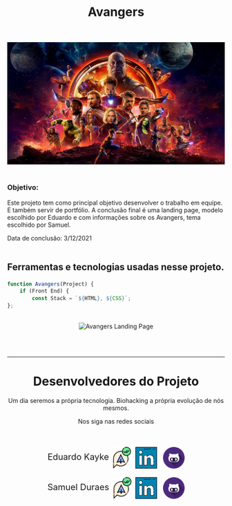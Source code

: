<div>
    <h1 align='center'> Avangers </h1>
    <br><br>
    <img src="img/avangersreadme.jpg" alt="Avangers" width="800"></img>
    <br><br>
    <h3>Objetivo:</h3>
    <p>Este projeto tem como principal objetivo desenvolver o trabalho em equipe. E também servir de portfólio. A conclusão final é uma landing page, modelo escolhido por Eduardo e com informações sobre os Avangers, tema escolhido por Samuel.</p>
</div>

Data de conclusão: 3/12/2021<br><br>
## Ferramentas e tecnologias usadas nesse projeto.
 
```js
function Avangers(Project) {
    if (Front End) {
        const Stack = `${HTML}, ${CSS}`;
};
```
<br>

<div align="center">

<img src="#" alt="Avangers Landing Page" width="800"/>

</div>

<br><br>

---
<div>
    <h1 align="center">Desenvolvedores do Projeto</h1>
    <p align="center">Um dia seremos a própria tecnologia. Biohacking a própria evolução de nós mesmos.</p>
    <p align="center">Nos siga nas redes sociais</p>
    <br>
    <div>
        <div>
            <p style="font-size: 20px" align="center">Eduardo Kayke <a href="https://web.telegram.org/z/#-1582796052" target='_blank'><img align="center" src="img/telegram.png" target='_blank' alt="telegram Eduardo" height="50" width="50" /></a> <a href="https://linkedin.com/in/eduardokaykedasilva" target="blank"><img align="center" src="img/linkedin.png" alt="Linkedin Eduardo" height="50" width="50" /></a> 
            <a href="https://github.com/EduardoKayke" target="blank"><img align="center" src="img/github.png" alt="Github Eduardo" height="50" width="50" style="margin-left: 8px"/></a></p>
        </div>
        <div>
            <p align="center" style="font-size: 20px">Samuel Duraes <a href="#" target='_blank'><img align="center" src="img/telegram.png" target='_blank' alt="telegram Samuel" height="50" width="50" /></a> <a href="#" target="blank"><img align="center" src="img/linkedin.png" alt="Linkedin Samuel" height="50" width="50" /></a> 
            <a href="https://github.com/samuelgomesduraes" target="blank"><img align="center" src="img/github.png" alt="Github Samuel" height="50" width="50" style="margin-left: 8px"/></a></p>
        </div>
    </div>
    <br>
</div>